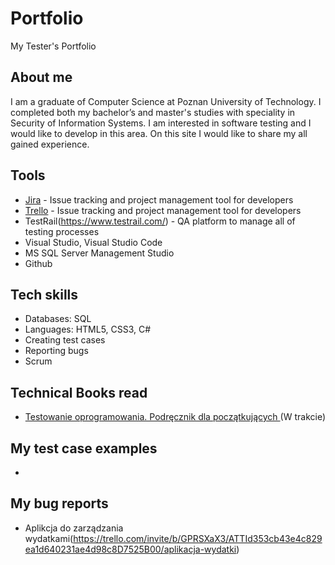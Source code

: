 # Portfolio
My Tester's Portfolio

## About me
I am a graduate of Computer Science at Poznan University of Technology. I completed both my bachelor’s and master's studies with speciality in Security of Information Systems. I am interested in software testing and I would like to develop in this area. On this site I would like to share my all gained experience.

## Tools
  - [Jira](https://www.atlassian.com/software/jira0) - Issue tracking and project management tool for developers
  - [Trello](https://trello.com/) - Issue tracking and project management tool for developers
  - TestRail(https://www.testrail.com/) - QA platform to manage all of testing processes
  - Visual Studio, Visual Studio Code
  - MS SQL Server Management Studio
  - Github
    
## Tech skills
  - Databases: SQL
  - Languages: HTML5, CSS3, C#
  - Creating test cases
  - Reporting bugs
  - Scrum

## Technical Books read
* [Testowanie oprogramowania. Podręcznik dla początkujących ](https://helion.pl/ksiazki/testowanie-oprogramowania-podrecznik-dla-poczatkujacych-rafal-pawlak,szteop.htm?_ga=NC.1384359092-1587824560&abpar1=desktop&abpar2=236563.1746781.&abpcid=41&abpid=11&bb_coid=3069019&bb_id=3#format/d) (W trakcie)

## My test case examples
  - 
    
## My bug reports
  - Aplikcja do zarządzania wydatkami(https://trello.com/invite/b/GPRSXaX3/ATTId353cb43e4c829ea1d640231ae4d98c8D7525B00/aplikacja-wydatki)

